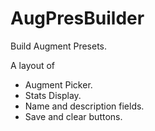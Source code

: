 # AugPresBuilder

Build Augment Presets. 

A layout of
 - Augment Picker.
 - Stats Display.
 - Name and description fields.
 - Save and clear buttons.
